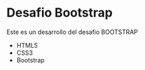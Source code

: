 <h1>Desafio Bootstrap</h1>
<p>Este es un desarrollo del desafio BOOTSTRAP</p>
<ul>
    <li>HTML5</li>
    <li>CSS3</li>
    <li>Bootstrap</li>
</ul>